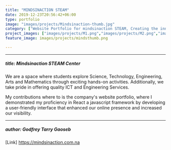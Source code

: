 ```yaml
---
title: "MINDSINACTION STEAM"
date: 2019-12-23T20:56:42+06:00
type: portfolio
image: "images/projects/Mindsinaction-thumb.jpg"
category: ["Website Portfolio for mindsinaction STEAM, Creating the innovators of tomorrow"]
project_images: ["images/projects/M1.png","images/projects/M2.png","images/projects/M3.png","images/projects/M4.png", ]
feature_image: images/projects/mindsthumb.png

---
```

---
##### title: Mindsinaction STEAM Center

We are a space where students explore Science, Technology, Engineering, Arts and Mathematics through exciting hands-on activities. Additionally, we take pride in offering quality ICT and Engineering Services.

My contributions where to is the company's website portfolio, where I
demonstrated my proficiency in React a javascript framework by developing a user-friendly interface that enhanced our online
presence and increased our visibility.

---
##### author: Godfrey Tarry Gaoseb

[Link] https://mindsinaction.com.na




